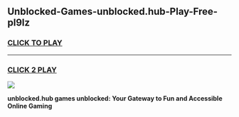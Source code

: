 
## Unblocked-Games-unblocked.hub-Play-Free-pl9lz
<h3>
<a href="https://premium76.site?title=unblocked.hub&ref=20M">CLICK TO PLAY</a></h3>
<hr>

<h3>
<a href="https://premium76.site?title=unblocked.hub&ref=20M">CLICK 2 PLAY</a>
  
</h3>

<a href="https://premium76.site?title=unblocked.hub&ref=19M"><img src="https://clearcache.store/games.png"></a>


**unblocked.hub games unblocked: Your Gateway to Fun and Accessible Online Gaming**
